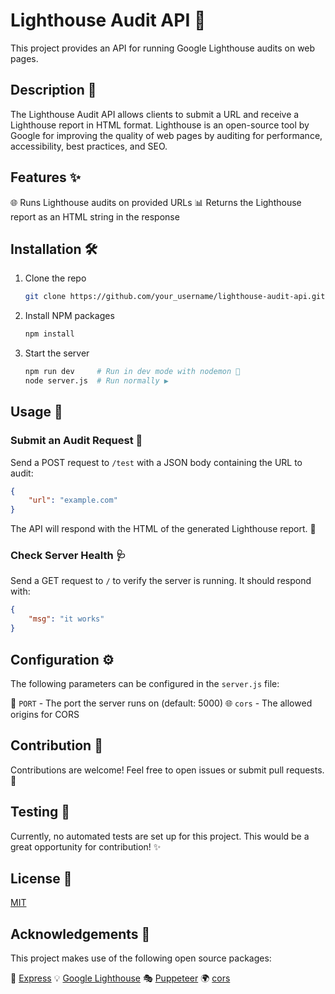 # Lighthouse Audit API 🔦
This project provides an API for running Google Lighthouse audits on web pages.

## Description 📝

The Lighthouse Audit API allows clients to submit a URL and receive a Lighthouse report in HTML format. Lighthouse is an open-source tool by Google for improving the quality of web pages by auditing for performance, accessibility, best practices, and SEO.

## Features ✨

🌐 Runs Lighthouse audits on provided URLs
📊 Returns the Lighthouse report as an HTML string in the response

## Installation 🛠️

1. Clone the repo
   ```sh
   git clone https://github.com/your_username/lighthouse-audit-api.git
   ```

2. Install NPM packages
   ```sh
   npm install
   ```

3. Start the server
   ```sh
   npm run dev     # Run in dev mode with nodemon 🔧
   node server.js  # Run normally ▶️
   ```

## Usage 🚀

### Submit an Audit Request 📨

Send a POST request to `/test` with a JSON body containing the URL to audit:

```json
{
    "url": "example.com"
}
```

The API will respond with the HTML of the generated Lighthouse report. 📜

### Check Server Health 🩺

Send a GET request to `/` to verify the server is running. It should respond with:

```json
{
    "msg": "it works"
}
```

## Configuration ⚙️

The following parameters can be configured in the `server.js` file:

🔌 `PORT` - The port the server runs on (default: 5000)
🌐 `cors` - The allowed origins for CORS

## Contribution 🤝

Contributions are welcome! Feel free to open issues or submit pull requests. 🙏

## Testing 🧪

Currently, no automated tests are set up for this project. This would be a great opportunity for contribution! ✨

## License 📜

[MIT](https://opensource.org/licenses/MIT) 

## Acknowledgements 🙌

This project makes use of the following open source packages:

🚀 [Express](https://expressjs.com/)
💡 [Google Lighthouse](https://developers.google.com/web/tools/lighthouse) 
🎭 [Puppeteer](https://pptr.dev/)
🌍 [cors](https://github.com/expressjs/cors#readme)
